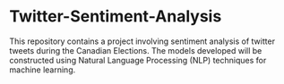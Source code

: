 # Twitter-Sentiment-Analysis

This repository contains a project involving sentiment analysis of twitter tweets during the Canadian Elections. The models developed will be constructed using Natural Language Processing (NLP) techniques for machine learning.
